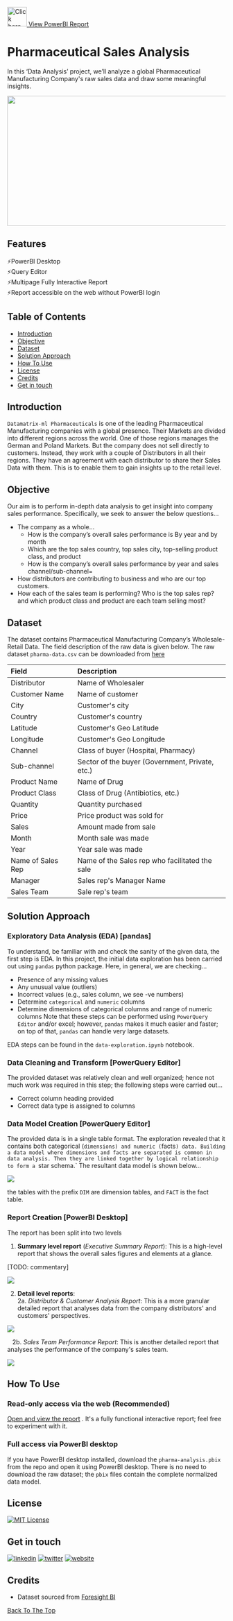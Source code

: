 <a href="https://app.powerbi.com/view?r=eyJrIjoiN2RkNGNjOTMtYmMxOC00NzY3LTg0OGEtMmY4YThlNWM5ZmMyIiwidCI6ImFlZDI3MWNkLTYzOTgtNDllZi1hOWNmLTQ4NDIyMTAxZTE0ZSIsImMiOjEwfQ%3D%3D&amp;pageName=ReportSection" target="_blank" rel="noopener"> <img class="pbi" src="https://datamatrix-ml.com/wp-content/uploads/2023/02/Power_BI_small_Logo.png" alt="Click here to open report" title="View PowerBI Report" style="width:45px;height:45px;">
View PowerBI Report</a>

# Pharmaceutical Sales Analysis
In this ‘Data Analysis’ project, we’ll analyze a global Pharmaceutical Manufacturing Company's raw sales data and draw some meaningful insights.

<img src="https://github.com/sssingh/pharmaceutical-sales-analysis-powerbi/blob/main/images/pharma-title-image.png?raw=true" width="800" height="300" />

## Features
⚡PowerBI Desktop   
⚡Query Editor  
⚡Multipage Fully Interactive Report    
⚡Report accessible on the web without PowerBI login

## Table of Contents
- [Introduction](#introduction) 
- [Objective](#objective)
- [Dataset](#dataset)
- [Solution Approach](#solution-approach)
- [How To Use](#how-to-use)
- [License](#license)
- [Credits](#credits)
- [Get in touch](#get-in-touch)


## Introduction
`Datamatrix-ml Pharmaceuticals` is one of the leading Pharmaceutical Manufacturing companies with a global presence. Their Markets are divided into different regions across the world. One of those regions manages the German and Poland Markets. But the company does not sell directly to customers. Instead, they work with a couple of Distributors in all their regions. They have an agreement with each distributor to share their Sales Data with them. This is to enable them to gain insights up to the retail level. 

## Objective
Our aim is to perform in-depth data analysis to get insight into company sales performance. Specifically, we seek to answer the below questions…
* The company as a whole…
  * How is the company’s overall sales performance is By year and by month
  * Which are the top sales country,  top sales city, top-selling product class, and product
  * How is the company’s overall sales performance by year and sales channel/sub-channel=
* How distributors are contributing to business and who are our top customers. 
* How each of the sales team is performing? Who is the top sales rep? and which product class and product are each team selling most?

## Dataset
The dataset contains Pharmaceutical Manufacturing Company’s Wholesale-Retail Data. The field description of the raw data is given below. The raw dataset `pharma-data.csv` can be downloaded from [here](https://drive.google.com/file/d/1npKF_C2tG5psY-at4wvpEgh6T-7KHxEZ/view?usp=share_link)

|Field|Description|
|:---|:--|
|Distributor| Name of Wholesaler|
|Customer Name| Name of customer|
|City| Customer's city|
|Country| Customer's country|
|Latitude| Customer's Geo Latitude|
|Longitude| Customer's Geo Longitude|
|Channel|Class of buyer (Hospital, Pharmacy)|
|Sub-channel|Sector of the buyer (Government, Private, etc.)|
|Product Name|Name of Drug|
|Product Class|Class of Drug (Antibiotics, etc.)|
|Quantity|Quantity purchased|
|Price|Price product was sold for|
|Sales|Amount made from sale|
|Month|Month sale was made|
|Year|Year sale was made|
|Name of Sales Rep|Name of the Sales rep who facilitated the sale|
|Manager|Sales rep's Manager Name|
|Sales Team|Sale rep's team|

## Solution Approach
### Exploratory Data Analysis (EDA) [pandas]
To understand, be familiar with and check the sanity of the given data, the first step is EDA. In this project, the initial data exploration has been carried out using `pandas` python package. Here, in general, we are checking... 
 * Presence of any missing values 
 * Any unusual value (outliers) 
 * Incorrect values (e.g., sales column, we see -ve numbers)
 * Determine `categorical` and `numeric` columns
 * Determine dimensions of categorical columns and range of numeric columns
Note that these steps can be performed using `PowerQuery Editor` and/or excel; however, `pandas` makes it much easier and faster; on top of that, `pandas` can handle very large datasets.

EDA steps can be found in the `data-exploration.ipynb` notebook.

### Data Cleaning and Transform [PowerQuery Editor]
The provided dataset was relatively clean and well organized; hence not much work was required in this step; the following steps were carried out...
* Correct column heading provided
* Correct data type is assigned to columns

### Data Model Creation [PowerQuery Editor]
The provided data is in a single table format. The exploration revealed that it contains both categorical (`dimensions) and numeric (`facts`) data. Building a data model where dimensions and facts are separated is common in data analysis. Then they are linked together by logical relationship to form a `star schema.` The resultant data model is shown below...

<img src="https://github.com/sssingh/pharmaceutical-sales-analysis-powerbi/blob/main/images/data-model.png?raw=true"/>

the tables with the prefix `DIM` are dimension tables, and `FACT` is the fact table.

### Report Creation [PowerBI Desktop]
The report has been split into two levels
1. **Summary level report** (*Executive Summary Report*): This is a high-level report that shows the overall sales figures and elements at a glance.

[TODO: commentary]

<img src="https://github.com/sssingh/pharmaceutical-sales-analysis-powerbi/blob/main/images/exec-summary-page.png?raw=true"/>

2. **Detail level reports**:  
2a. *Distributor & Customer Analysis Report*: This is a more granular detailed report that analyses data from the company distributors' and customers' perspectives.
 
 <img src="https://github.com/sssingh/pharmaceutical-sales-analysis-powerbi/blob/main/images/dist-cust-analysis-page.png?raw=true"/>
 
 &nbsp;&nbsp;&nbsp;2b. *Sales  Team Performance Report*: This is another detailed report that analyses the performance of the company's sales team.
 
 <img src="https://github.com/sssingh/pharmaceutical-sales-analysis-powerbi/blob/main/images/sales-team-perform-page.png?raw=true"/>

## How To Use
### Read-only access via the web (Recommended)
[Open and view the report](https://app.powerbi.com/view?r=eyJrIjoiN2RkNGNjOTMtYmMxOC00NzY3LTg0OGEtMmY4YThlNWM5ZmMyIiwidCI6ImFlZDI3MWNkLTYzOTgtNDllZi1hOWNmLTQ4NDIyMTAxZTE0ZSIsImMiOjEwfQ%3D%3D&pageName=ReportSection) . It's a fully functional interactive report; feel free to experiment with it. 

### Full access via PowerBI desktop
If you have PowerBI desktop installed, download the `pharma-analysis.pbix` from the repo and open it using PowerBI desktop. There is no need to download the raw dataset; the `pbix` files contain the complete normalized data model.   

## License
[![MIT License](https://img.shields.io/badge/License-MIT-green.svg)](https://choosealicense.com/licenses/mit/)

## Get in touch
[![linkedin](https://img.shields.io/badge/linkedin-0A66C2?style=for-the-badge&logo=linkedin&logoColor=white)](https://www.linkedin.com/sssingh)
[![twitter](https://img.shields.io/badge/twitter-1DA1F2?style=for-the-badge&logo=twitter&logoColor=white)](https://twitter.com/_sssingh)
[![website](https://img.shields.io/badge/website-000?style=for-the-badge&logo=ko-fi&logoColor=white)](https://datamatrix-ml.com/)

## Credits
- Dataset sourced from [Foresight BI](https://foresightbi.com.ng/practice-data/3-datasets-for-your-portfolio/)

[Back To The Top](#pharmaceutical-sales-analysis)
